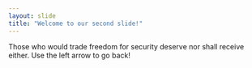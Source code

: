 ```yaml
---
layout: slide
title: "Welcome to our second slide!"
---
```

Those who would trade freedom for security deserve nor shall receive either.
Use the left arrow to go back!
